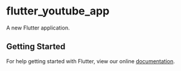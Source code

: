 # flutter_youtube_app

A new Flutter application.

## Getting Started

For help getting started with Flutter, view our online
[documentation](https://flutter.io/).
